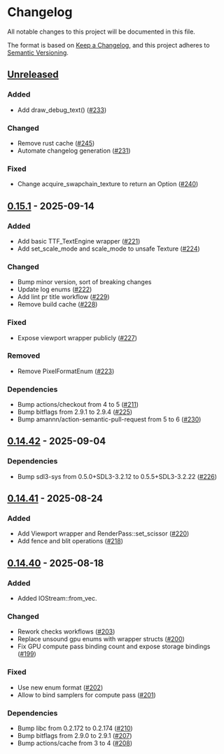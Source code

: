 # Changelog

All notable changes to this project will be documented in this file.

The format is based on [Keep a Changelog](https://keepachangelog.com/en/1.0.0/),
and this project adheres to [Semantic Versioning](https://semver.org/spec/v2.0.0.html).

## [Unreleased]

### <!-- 0 -->Added
- Add draw_debug_text() ([#233](https://github.com/vhspace/sdl3-rs/pull/233))

### <!-- 1 -->Changed
- Remove rust cache ([#245](https://github.com/vhspace/sdl3-rs/pull/245))
- Automate changelog generation ([#231](https://github.com/vhspace/sdl3-rs/pull/231))

### <!-- 2 -->Fixed
- Change acquire_swapchain_texture to return an Option<Texture> ([#240](https://github.com/vhspace/sdl3-rs/pull/240))

## [0.15.1] - 2025-09-14

### <!-- 0 -->Added
- Add basic TTF_TextEngine wrapper ([#221](https://github.com/vhspace/sdl3-rs/pull/221))
- Add set_scale_mode and scale_mode to unsafe Texture ([#224](https://github.com/vhspace/sdl3-rs/pull/224))

### <!-- 1 -->Changed
- Bump minor version, sort of breaking changes
- Update log enums ([#222](https://github.com/vhspace/sdl3-rs/pull/222))
- Add lint pr title workflow ([#229](https://github.com/vhspace/sdl3-rs/pull/229))
- Remove build cache ([#228](https://github.com/vhspace/sdl3-rs/pull/228))

### <!-- 2 -->Fixed
- Expose viewport wrapper publicly ([#227](https://github.com/vhspace/sdl3-rs/pull/227))

### <!-- 3 -->Removed
- Remove PixelFormatEnum ([#223](https://github.com/vhspace/sdl3-rs/pull/223))

### <!-- 4 -->Dependencies
- Bump actions/checkout from 4 to 5 ([#211](https://github.com/vhspace/sdl3-rs/pull/211))
- Bump bitflags from 2.9.1 to 2.9.4 ([#225](https://github.com/vhspace/sdl3-rs/pull/225))
- Bump amannn/action-semantic-pull-request from 5 to 6 ([#230](https://github.com/vhspace/sdl3-rs/pull/230))

## [0.14.42] - 2025-09-04

### <!-- 4 -->Dependencies
- Bump sdl3-sys from 0.5.0+SDL3-3.2.12 to 0.5.5+SDL3-3.2.22 ([#226](https://github.com/vhspace/sdl3-rs/pull/226))

## [0.14.41] - 2025-08-24

### <!-- 0 -->Added
- Add Viewport wrapper and RenderPass::set_scissor ([#220](https://github.com/vhspace/sdl3-rs/pull/220))
- Add fence and blit operations ([#218](https://github.com/vhspace/sdl3-rs/pull/218))

## [0.14.40] - 2025-08-18

### <!-- 0 -->Added
- Added IOStream::from_vec.

### <!-- 1 -->Changed
- Rework checks workflows ([#203](https://github.com/vhspace/sdl3-rs/pull/203))
- Replace unsound gpu enums with wrapper structs ([#200](https://github.com/vhspace/sdl3-rs/pull/200))
- Fix GPU compute pass binding count and expose storage bindings ([#199](https://github.com/vhspace/sdl3-rs/pull/199))

### <!-- 2 -->Fixed
- Use new enum format ([#202](https://github.com/vhspace/sdl3-rs/pull/202))
- Allow to bind samplers for compute pass ([#201](https://github.com/vhspace/sdl3-rs/pull/201))

### <!-- 4 -->Dependencies
- Bump libc from 0.2.172 to 0.2.174 ([#210](https://github.com/vhspace/sdl3-rs/pull/210))
- Bump bitflags from 2.9.0 to 2.9.1 ([#207](https://github.com/vhspace/sdl3-rs/pull/207))
- Bump actions/cache from 3 to 4 ([#208](https://github.com/vhspace/sdl3-rs/pull/208))

[unreleased]: https://github.com/vhspace/sdl3-rs/compare/v0.15.1...HEAD
[0.15.1]: https://github.com/vhspace/sdl3-rs/compare/v0.14.42...v0.15.1
[0.14.42]: https://github.com/vhspace/sdl3-rs/compare/v0.14.41...v0.14.42
[0.14.41]: https://github.com/vhspace/sdl3-rs/compare/v0.14.40...v0.14.41
[0.14.40]: https://github.com/vhspace/sdl3-rs/compare/v0.14.36...v0.14.40

<!-- generated by git-cliff -->
